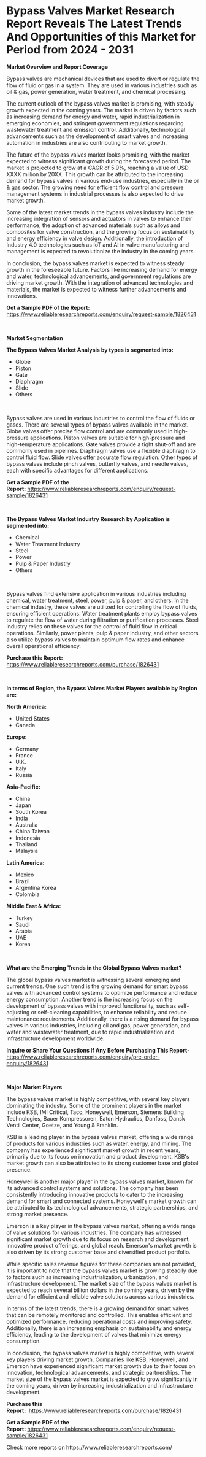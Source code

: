 <p><h1>Bypass Valves Market Research Report Reveals The Latest Trends And Opportunities of this Market for Period from 2024 - 2031</h1></p><p><strong>Market Overview and Report Coverage</strong></p>
<p><p>Bypass valves are mechanical devices that are used to divert or regulate the flow of fluid or gas in a system. They are used in various industries such as oil & gas, power generation, water treatment, and chemical processing.</p><p>The current outlook of the bypass valves market is promising, with steady growth expected in the coming years. The market is driven by factors such as increasing demand for energy and water, rapid industrialization in emerging economies, and stringent government regulations regarding wastewater treatment and emission control. Additionally, technological advancements such as the development of smart valves and increasing automation in industries are also contributing to market growth.</p><p>The future of the bypass valves market looks promising, with the market expected to witness significant growth during the forecasted period. The market is projected to grow at a CAGR of 5.9%, reaching a value of USD XXXX million by 20XX. This growth can be attributed to the increasing demand for bypass valves in various end-use industries, especially in the oil & gas sector. The growing need for efficient flow control and pressure management systems in industrial processes is also expected to drive market growth.</p><p>Some of the latest market trends in the bypass valves industry include the increasing integration of sensors and actuators in valves to enhance their performance, the adoption of advanced materials such as alloys and composites for valve construction, and the growing focus on sustainability and energy efficiency in valve design. Additionally, the introduction of Industry 4.0 technologies such as IoT and AI in valve manufacturing and management is expected to revolutionize the industry in the coming years.</p><p>In conclusion, the bypass valves market is expected to witness steady growth in the foreseeable future. Factors like increasing demand for energy and water, technological advancements, and government regulations are driving market growth. With the integration of advanced technologies and materials, the market is expected to witness further advancements and innovations.</p></p>
<p><strong>Get a Sample PDF of the Report:</strong> <a href="https://www.reliableresearchreports.com/enquiry/request-sample/1826431">https://www.reliableresearchreports.com/enquiry/request-sample/1826431</a></p>
<p>&nbsp;</p>
<p><strong>Market Segmentation</strong></p>
<p><strong>The Bypass Valves Market Analysis by types is segmented into:</strong></p>
<p><ul><li>Globe</li><li>Piston</li><li>Gate</li><li>Diaphragm</li><li>Slide</li><li>Others</li></ul></p>
<p>&nbsp;</p>
<p><p>Bypass valves are used in various industries to control the flow of fluids or gases. There are several types of bypass valves available in the market. Globe valves offer precise flow control and are commonly used in high-pressure applications. Piston valves are suitable for high-pressure and high-temperature applications. Gate valves provide a tight shut-off and are commonly used in pipelines. Diaphragm valves use a flexible diaphragm to control fluid flow. Slide valves offer accurate flow regulation. Other types of bypass valves include pinch valves, butterfly valves, and needle valves, each with specific advantages for different applications.</p></p>
<p><strong>Get a Sample PDF of the Report:</strong>&nbsp;<a href="https://www.reliableresearchreports.com/enquiry/request-sample/1826431">https://www.reliableresearchreports.com/enquiry/request-sample/1826431</a></p>
<p>&nbsp;</p>
<p><strong>The Bypass Valves Market Industry Research by Application is segmented into:</strong></p>
<p><ul><li>Chemical</li><li>Water Treatment Industry</li><li>Steel</li><li>Power</li><li>Pulp & Paper Industry</li><li>Others</li></ul></p>
<p>&nbsp;</p>
<p><p>Bypass valves find extensive application in various industries including chemical, water treatment, steel, power, pulp & paper, and others. In the chemical industry, these valves are utilized for controlling the flow of fluids, ensuring efficient operations. Water treatment plants employ bypass valves to regulate the flow of water during filtration or purification processes. Steel industry relies on these valves for the control of fluid flow in critical operations. Similarly, power plants, pulp & paper industry, and other sectors also utilize bypass valves to maintain optimum flow rates and enhance overall operational efficiency.</p></p>
<p><strong>Purchase this Report:</strong>&nbsp; <a href="https://www.reliableresearchreports.com/purchase/1826431">https://www.reliableresearchreports.com/purchase/1826431</a></p>
<p>&nbsp;</p>
<p><strong>In terms of Region, the Bypass Valves Market Players available by Region are:</strong></p>
<p>
    <p> <strong> North America: </strong>
        <ul>
            <li>United States</li>
            <li>Canada</li>
        </ul>
        </p> 
    <p> <strong> Europe: </strong>
        <ul>
            <li>Germany</li>
            <li>France</li>
            <li>U.K.</li>
            <li>Italy</li>
            <li>Russia</li>
        </ul>
        </p> 
    <p> <strong> Asia-Pacific: </strong>
        <ul>
            <li>China</li>
            <li>Japan</li>
            <li>South Korea</li>
            <li>India</li>
            <li>Australia</li>
            <li>China Taiwan</li>
            <li>Indonesia</li>
            <li>Thailand</li>
            <li>Malaysia</li>
        </ul>
        </p> 
    <p> <strong> Latin America: </strong>
        <ul>
            <li>Mexico</li>
            <li>Brazil</li>
            <li>Argentina Korea</li>
            <li>Colombia</li>
        </ul>
        </p> 
    <p> <strong> Middle East & Africa: </strong>
        <ul>
            <li>Turkey</li>
            <li>Saudi</li>
            <li>Arabia</li>
            <li>UAE</li>
            <li>Korea</li>
        </ul>
    </p>
    </p>
<p>&nbsp;</p>
<p><strong>What are the Emerging Trends in the Global Bypass Valves market?</strong></p>
<p><p>The global bypass valves market is witnessing several emerging and current trends. One such trend is the growing demand for smart bypass valves with advanced control systems to optimize performance and reduce energy consumption. Another trend is the increasing focus on the development of bypass valves with improved functionality, such as self-adjusting or self-cleaning capabilities, to enhance reliability and reduce maintenance requirements. Additionally, there is a rising demand for bypass valves in various industries, including oil and gas, power generation, and water and wastewater treatment, due to rapid industrialization and infrastructure development worldwide.</p></p>
<p><strong>Inquire or Share Your Questions If Any Before Purchasing This Report</strong>- <a href="https://www.reliableresearchreports.com/enquiry/pre-order-enquiry/1826431">https://www.reliableresearchreports.com/enquiry/pre-order-enquiry/1826431</a></p>
<p>&nbsp;</p>
<p><strong>Major Market Players</strong></p>
<p><p>The bypass valves market is highly competitive, with several key players dominating the industry. Some of the prominent players in the market include KSB, IMI Critical, Taco, Honeywell, Emerson, Siemens Building Technologies, Bauer Kompressoren, Eaton Hydraulics, Danfoss, Dansk Ventil Center, Goetze, and Young & Franklin. </p><p>KSB is a leading player in the bypass valves market, offering a wide range of products for various industries such as water, energy, and mining. The company has experienced significant market growth in recent years, primarily due to its focus on innovation and product development. KSB's market growth can also be attributed to its strong customer base and global presence.</p><p>Honeywell is another major player in the bypass valves market, known for its advanced control systems and solutions. The company has been consistently introducing innovative products to cater to the increasing demand for smart and connected systems. Honeywell's market growth can be attributed to its technological advancements, strategic partnerships, and strong market presence.</p><p>Emerson is a key player in the bypass valves market, offering a wide range of valve solutions for various industries. The company has witnessed significant market growth due to its focus on research and development, innovative product offerings, and global reach. Emerson's market growth is also driven by its strong customer base and diversified product portfolio.</p><p>While specific sales revenue figures for these companies are not provided, it is important to note that the bypass valves market is growing steadily due to factors such as increasing industrialization, urbanization, and infrastructure development. The market size of the bypass valves market is expected to reach several billion dollars in the coming years, driven by the demand for efficient and reliable valve solutions across various industries.</p><p>In terms of the latest trends, there is a growing demand for smart valves that can be remotely monitored and controlled. This enables efficient and optimized performance, reducing operational costs and improving safety. Additionally, there is an increasing emphasis on sustainability and energy efficiency, leading to the development of valves that minimize energy consumption.</p><p>In conclusion, the bypass valves market is highly competitive, with several key players driving market growth. Companies like KSB, Honeywell, and Emerson have experienced significant market growth due to their focus on innovation, technological advancements, and strategic partnerships. The market size of the bypass valves market is expected to grow significantly in the coming years, driven by increasing industrialization and infrastructure development.</p></p>
<p><strong>Purchase this Report:</strong>&nbsp;&nbsp;<a href="https://www.reliableresearchreports.com/purchase/1826431">https://www.reliableresearchreports.com/purchase/1826431</a></p>
<p></p>
<p><strong>Get a Sample PDF of the Report:</strong>&nbsp;<a href="https://www.reliableresearchreports.com/enquiry/request-sample/1826431">https://www.reliableresearchreports.com/enquiry/request-sample/1826431</a></p>
<p>Check more reports on https://www.reliableresearchreports.com/</p>